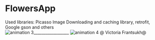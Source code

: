 # FlowersApp
Used libraries: Picasso Image Downloading and caching library, retrofit, Google gson and others
<br>![animation 3](https://user-images.githubusercontent.com/20156577/31055971-a944f3ce-a6d3-11e7-8d8a-6af4c498e05b.gif)__________________
![animation 4](https://user-images.githubusercontent.com/20156577/31055984-d53eb0b4-a6d3-11e7-9598-97fbd89295d5.gif)
@ Victoria  Frantsukh@



